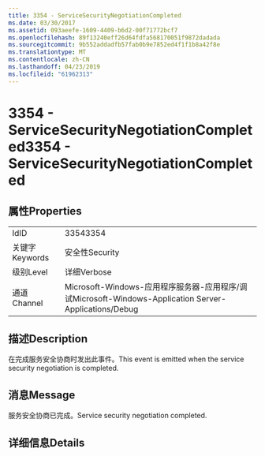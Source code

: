 ```yaml
---
title: 3354 - ServiceSecurityNegotiationCompleted
ms.date: 03/30/2017
ms.assetid: 093aeefe-1609-4409-b6d2-00f71772bcf7
ms.openlocfilehash: 89f13240eff26d64fdfa568170051f9872dadada
ms.sourcegitcommit: 9b552addadfb57fab0b9e7852ed4f1f1b8a42f8e
ms.translationtype: MT
ms.contentlocale: zh-CN
ms.lasthandoff: 04/23/2019
ms.locfileid: "61962313"
---
```

# <a name="3354---servicesecuritynegotiationcompleted"></a><span data-ttu-id="d5274-102">3354 - ServiceSecurityNegotiationCompleted</span><span class="sxs-lookup"><span data-stu-id="d5274-102">3354 - ServiceSecurityNegotiationCompleted</span></span>
## <a name="properties"></a><span data-ttu-id="d5274-103">属性</span><span class="sxs-lookup"><span data-stu-id="d5274-103">Properties</span></span>  
  
|||  
|-|-|  
|<span data-ttu-id="d5274-104">Id</span><span class="sxs-lookup"><span data-stu-id="d5274-104">ID</span></span>|<span data-ttu-id="d5274-105">3354</span><span class="sxs-lookup"><span data-stu-id="d5274-105">3354</span></span>|  
|<span data-ttu-id="d5274-106">关键字</span><span class="sxs-lookup"><span data-stu-id="d5274-106">Keywords</span></span>|<span data-ttu-id="d5274-107">安全性</span><span class="sxs-lookup"><span data-stu-id="d5274-107">Security</span></span>|  
|<span data-ttu-id="d5274-108">级别</span><span class="sxs-lookup"><span data-stu-id="d5274-108">Level</span></span>|<span data-ttu-id="d5274-109">详细</span><span class="sxs-lookup"><span data-stu-id="d5274-109">Verbose</span></span>|  
|<span data-ttu-id="d5274-110">通道</span><span class="sxs-lookup"><span data-stu-id="d5274-110">Channel</span></span>|<span data-ttu-id="d5274-111">Microsoft-Windows-应用程序服务器-应用程序/调试</span><span class="sxs-lookup"><span data-stu-id="d5274-111">Microsoft-Windows-Application Server-Applications/Debug</span></span>|  
  
## <a name="description"></a><span data-ttu-id="d5274-112">描述</span><span class="sxs-lookup"><span data-stu-id="d5274-112">Description</span></span>  
 <span data-ttu-id="d5274-113">在完成服务安全协商时发出此事件。</span><span class="sxs-lookup"><span data-stu-id="d5274-113">This event is emitted when the service security negotiation is completed.</span></span>  
  
## <a name="message"></a><span data-ttu-id="d5274-114">消息</span><span class="sxs-lookup"><span data-stu-id="d5274-114">Message</span></span>  
 <span data-ttu-id="d5274-115">服务安全协商已完成。</span><span class="sxs-lookup"><span data-stu-id="d5274-115">Service security negotiation completed.</span></span>  
  
## <a name="details"></a><span data-ttu-id="d5274-116">详细信息</span><span class="sxs-lookup"><span data-stu-id="d5274-116">Details</span></span>
